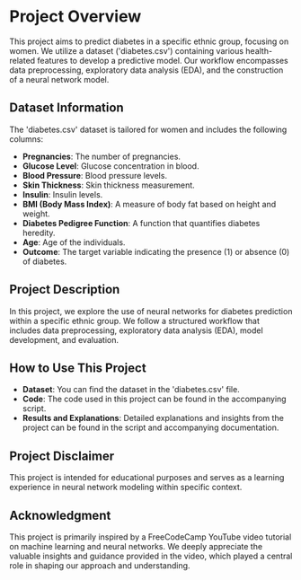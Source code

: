 # Project Overview

This project aims to predict diabetes in a specific ethnic group, focusing on women. We utilize a dataset ('diabetes.csv') containing various health-related features to develop a predictive model. Our workflow encompasses data preprocessing, exploratory data analysis (EDA), and the construction of a neural network model.


## Dataset Information

The 'diabetes.csv' dataset is tailored for women and includes the following columns:

- **Pregnancies**: The number of pregnancies.
- **Glucose Level**: Glucose concentration in blood.
- **Blood Pressure**: Blood pressure levels.
- **Skin Thickness**: Skin thickness measurement.
- **Insulin**: Insulin levels.
- **BMI (Body Mass Index)**: A measure of body fat based on height and weight.
- **Diabetes Pedigree Function**: A function that quantifies diabetes heredity.
- **Age**: Age of the individuals.
- **Outcome**: The target variable indicating the presence (1) or absence (0) of diabetes.

## Project Description

In this project, we explore the use of neural networks for diabetes prediction within a specific ethnic group. We follow a structured workflow that includes data preprocessing, exploratory data analysis (EDA), model development, and evaluation.

## How to Use This Project

- **Dataset**: You can find the dataset in the 'diabetes.csv' file.
- **Code**: The code used in this project can be found in the accompanying script.
- **Results and Explanations**: Detailed explanations and insights from the project can be found in the script and accompanying documentation.

## Project Disclaimer

This project is intended for educational purposes and serves as a learning experience in neural network modeling within specific context.

## Acknowledgment

This project is primarily inspired by a FreeCodeCamp YouTube video tutorial on machine learning and neural networks. We deeply appreciate the valuable insights and guidance provided in the video, which played a central role in shaping our approach and understanding.


